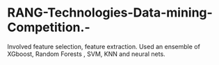 # RANG-Technologies-Data-mining-Competition.-

Involved feature selection, feature extraction. 
Used an ensemble of XGboost, Random Forests , SVM, KNN and neural nets. 
